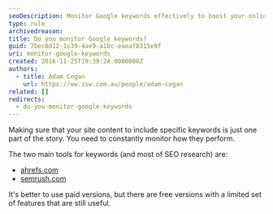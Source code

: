 ```yaml
---
seoDescription: Monitor Google keywords effectively to boost your online presence and stay ahead of the competition with tools like Ahrefs or SEMrush.
type: rule
archivedreason:
title: Do you monitor Google keywords?
guid: 7bec8d12-1c39-4ae9-a1bc-eaeaf8315e9f
uri: monitor-google-keywords
created: 2016-11-25T19:39:24.0000000Z
authors:
  - title: Adam Cogan
    url: https://ww.ssw.com.au/people/adam-cogan
related: []
redirects:
  - do-you-monitor-google-keywords
---
```


Making sure that your site content to include specific keywords is just one part of the story. You need to constantly monitor how they perform.

<!--endintro-->

The two main tools for keywords (and most of SEO research) are:

- [ahrefs.com](http://ahrefs.com/)
- [semrush.com](http://semrush.com/)

It's better to use paid versions, but there are free versions with a limited set of features that are still useful.
